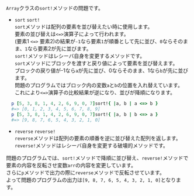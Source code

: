 `Array`クラスの`sort!`メソッドの問題です。  

- `sort` `sort!`  
`sort`メソッドは配列の要素を並び替えたい時に使用します。  
要素の並び替えは`<=>`演算子によって行われます。  
(要素1 `<=>` 要素2)の結果が`-1`なら要素`1`が順番として先に並び、`0`ならそのまま、`1`なら要素2が先に並びます。  
`sort!`メソッドはレシーバ自身を変更するメソッドです。  
`sort`メソッドにブロックを渡すと戻り値によって要素を並び替えます。  
ブロックの戻り値が-1なら`a`が先に並び、0ならそのまま、1なら`b`が先に並びます。  
問題のプログラムではブロック内の変数`a`と`b`の位置を入れ替えています。  
これにより`<=>`演算子の比較結果が逆になり、並びが降順になります。  
```ruby
  p [5, 3, 8, 1, 4, 2, 6, 9, 0, 7]sort!{ |a, b | a <=> b }
  #=> [0, 1, 2, 3, 4, 5, 6, 7, 8, 9]
  p [5, 3, 8, 1, 4, 2, 6, 9, 0, 7]sort!{ |a, b | b <=> a }
  #=> [9, 8, 7, 6, 5, 4, 3, 2, 1, 0]
```
- `reverse` `reverse!`  
`reverse`メソッドは配列の要素の順番を逆に並び替えた配列を返します。  
`reverse!`メソッドはレシーバ自身を変更する破壊的メソッドです。  

問題のプログラムでは、`sort!`メソッドで降順に並び替え、`reverse!`メソッドで要素の内容を反転させ変数`arr`の内容を変更しています。  
さらに`p`メソッドで出力の際に`reverse`メソッドで反転させています。  
よって問題のプログラムの出力は`[9, 8, 7, 6, 5, 4, 3, 2, 1, 0]`となります。
